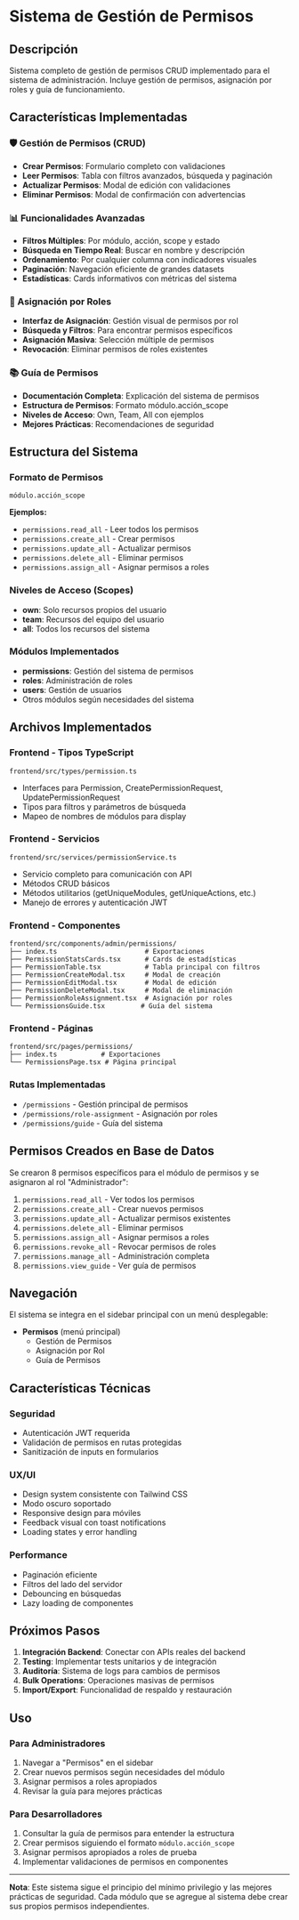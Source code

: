 # Sistema de Gestión de Permisos

## Descripción

Sistema completo de gestión de permisos CRUD implementado para el sistema de administración. Incluye gestión de permisos, asignación por roles y guía de funcionamiento.

## Características Implementadas

### 🛡️ Gestión de Permisos (CRUD)

- **Crear Permisos**: Formulario completo con validaciones
- **Leer Permisos**: Tabla con filtros avanzados, búsqueda y paginación
- **Actualizar Permisos**: Modal de edición con validaciones
- **Eliminar Permisos**: Modal de confirmación con advertencias

### 📊 Funcionalidades Avanzadas

- **Filtros Múltiples**: Por módulo, acción, scope y estado
- **Búsqueda en Tiempo Real**: Buscar en nombre y descripción
- **Ordenamiento**: Por cualquier columna con indicadores visuales
- **Paginación**: Navegación eficiente de grandes datasets
- **Estadísticas**: Cards informativos con métricas del sistema

### 👥 Asignación por Roles

- **Interfaz de Asignación**: Gestión visual de permisos por rol
- **Búsqueda y Filtros**: Para encontrar permisos específicos
- **Asignación Masiva**: Selección múltiple de permisos
- **Revocación**: Eliminar permisos de roles existentes

### 📚 Guía de Permisos

- **Documentación Completa**: Explicación del sistema de permisos
- **Estructura de Permisos**: Formato módulo.acción_scope
- **Niveles de Acceso**: Own, Team, All con ejemplos
- **Mejores Prácticas**: Recomendaciones de seguridad

## Estructura del Sistema

### Formato de Permisos

```
módulo.acción_scope
```

**Ejemplos:**

- `permissions.read_all` - Leer todos los permisos
- `permissions.create_all` - Crear permisos
- `permissions.update_all` - Actualizar permisos
- `permissions.delete_all` - Eliminar permisos
- `permissions.assign_all` - Asignar permisos a roles

### Niveles de Acceso (Scopes)

- **own**: Solo recursos propios del usuario
- **team**: Recursos del equipo del usuario
- **all**: Todos los recursos del sistema

### Módulos Implementados

- **permissions**: Gestión del sistema de permisos
- **roles**: Administración de roles
- **users**: Gestión de usuarios
- Otros módulos según necesidades del sistema

## Archivos Implementados

### Frontend - Tipos TypeScript

```
frontend/src/types/permission.ts
```

- Interfaces para Permission, CreatePermissionRequest, UpdatePermissionRequest
- Tipos para filtros y parámetros de búsqueda
- Mapeo de nombres de módulos para display

### Frontend - Servicios

```
frontend/src/services/permissionService.ts
```

- Servicio completo para comunicación con API
- Métodos CRUD básicos
- Métodos utilitarios (getUniqueModules, getUniqueActions, etc.)
- Manejo de errores y autenticación JWT

### Frontend - Componentes

```
frontend/src/components/admin/permissions/
├── index.ts                      # Exportaciones
├── PermissionStatsCards.tsx      # Cards de estadísticas
├── PermissionTable.tsx           # Tabla principal con filtros
├── PermissionCreateModal.tsx     # Modal de creación
├── PermissionEditModal.tsx       # Modal de edición
├── PermissionDeleteModal.tsx     # Modal de eliminación
├── PermissionRoleAssignment.tsx  # Asignación por roles
└── PermissionsGuide.tsx         # Guía del sistema
```

### Frontend - Páginas

```
frontend/src/pages/permissions/
├── index.ts           # Exportaciones
└── PermissionsPage.tsx # Página principal
```

### Rutas Implementadas

- `/permissions` - Gestión principal de permisos
- `/permissions/role-assignment` - Asignación por roles
- `/permissions/guide` - Guía del sistema

## Permisos Creados en Base de Datos

Se crearon 8 permisos específicos para el módulo de permisos y se asignaron al rol "Administrador":

1. `permissions.read_all` - Ver todos los permisos
2. `permissions.create_all` - Crear nuevos permisos
3. `permissions.update_all` - Actualizar permisos existentes
4. `permissions.delete_all` - Eliminar permisos
5. `permissions.assign_all` - Asignar permisos a roles
6. `permissions.revoke_all` - Revocar permisos de roles
7. `permissions.manage_all` - Administración completa
8. `permissions.view_guide` - Ver guía de permisos

## Navegación

El sistema se integra en el sidebar principal con un menú desplegable:

- **Permisos** (menú principal)
  - Gestión de Permisos
  - Asignación por Rol
  - Guía de Permisos

## Características Técnicas

### Seguridad

- Autenticación JWT requerida
- Validación de permisos en rutas protegidas
- Sanitización de inputs en formularios

### UX/UI

- Design system consistente con Tailwind CSS
- Modo oscuro soportado
- Responsive design para móviles
- Feedback visual con toast notifications
- Loading states y error handling

### Performance

- Paginación eficiente
- Filtros del lado del servidor
- Debouncing en búsquedas
- Lazy loading de componentes

## Próximos Pasos

1. **Integración Backend**: Conectar con APIs reales del backend
2. **Testing**: Implementar tests unitarios y de integración
3. **Auditoría**: Sistema de logs para cambios de permisos
4. **Bulk Operations**: Operaciones masivas de permisos
5. **Import/Export**: Funcionalidad de respaldo y restauración

## Uso

### Para Administradores

1. Navegar a "Permisos" en el sidebar
2. Crear nuevos permisos según necesidades del módulo
3. Asignar permisos a roles apropiados
4. Revisar la guía para mejores prácticas

### Para Desarrolladores

1. Consultar la guía de permisos para entender la estructura
2. Crear permisos siguiendo el formato `módulo.acción_scope`
3. Asignar permisos apropiados a roles de prueba
4. Implementar validaciones de permisos en componentes

---

**Nota**: Este sistema sigue el principio del mínimo privilegio y las mejores prácticas de seguridad. Cada módulo que se agregue al sistema debe crear sus propios permisos independientes.
